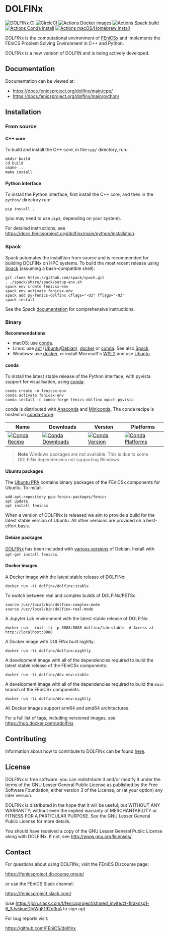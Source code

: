# DOLFINx

[![DOLFINx CI](https://github.com/FEniCS/dolfinx/actions/workflows/ccpp.yml/badge.svg)](https://github.com/FEniCS/dolfinx/actions/workflows/ccpp.yml)
[![CircleCI](https://circleci.com/gh/FEniCS/dolfinx.svg?style=shield)](https://circleci.com/gh/FEniCS/dolfinx)
[![Actions Docker images](https://github.com/FEniCS/dolfinx/actions/workflows/docker.yml/badge.svg)](https://github.com/FEniCS/dolfinx/actions/workflows/docker.yml)
[![Actions Spack build](https://github.com/FEniCS/dolfinx/actions/workflows/spack.yml/badge.svg)](https://github.com/FEniCS/dolfinx/actions/workflows/spack.yml)
[![Actions Conda install](https://github.com/FEniCS/dolfinx/actions/workflows/conda.yml/badge.svg)](https://github.com/FEniCS/dolfinx/actions/workflows/conda.yml)
[![Actions macOS/Homebrew install](https://github.com/FEniCS/dolfinx/actions/workflows/macos.yml/badge.svg)](https://github.com/FEniCS/dolfinx/actions/workflows/macos.yml)

DOLFINx is the computational environment of
[FEniCSx](https://fenicsproject.org) and implements the FEniCS Problem
Solving Environment in C++ and Python.

DOLFINx is a new version of DOLFIN and is being actively developed.

## Documentation

Documentation can be viewed at:

- <https://docs.fenicsproject.org/dolfinx/main/cpp/>
- <https://docs.fenicsproject.org/dolfinx/main/python/>

## Installation

### From source

#### C++ core

To build and install the C++ core, in the ``cpp/`` directory, run::

```shell
mkdir build
cd build
cmake ..
make install
```

#### Python interface

To install the Python interface, first install the C++ core, and then
in the ``python/`` directory run::

```shell
pip install .
```

(you may need to use ``pip3``, depending on your system).

For detailed instructions, see
<https://docs.fenicsproject.org/dolfinx/main/python/installation>.

### Spack

Spack automates the installtion from source and is recommended for
building DOLFINx on HPC systems. To build the most recent release using
[Spack](https://spack.readthedocs.io/) (assuming a bash-compatible
shell):

```shell
git clone https://github.com/spack/spack.git
. ./spack/share/spack/setup-env.sh
spack env create fenicsx-env
spack env activate fenicsx-env
spack add py-fenics-dolfinx cflags="-O3" fflags="-O3"
spack install
```

See the Spack [documentation](https://spack.readthedocs.io/) for
comprehensive instructions.

### Binary

**Recommendations**

- macOS: use [conda](#conda).
- Linux: use [apt](#ubuntu-packages) ([Ubuntu](#ubuntu-packages)/[Debian](#debian-packages)), [docker](#docker-images) or [conda](#conda). See also [Spack](#spack).
- Windows: use [docker](#docker-images), or install Microsoft's [WSL2](https://docs.microsoft.com/en-us/windows/wsl/install) and use [Ubuntu](#ubuntu-packages).

#### conda

To install the latest stable release of the Python interface, with
pyvista support for visualisation, using [conda](https://conda.io):

```shell
conda create -n fenicsx-env
conda activate fenicsx-env
conda install -c conda-forge fenics-dolfinx mpich pyvista
```

conda is distributed with [Anaconda](https://www.anaconda.com/) and
[Miniconda](https://docs.conda.io/en/latest/miniconda.html). The conda
recipe is hosted on
[conda-forge](https://github.com/conda-forge/fenics-dolfinx-feedstock).

| Name | Downloads | Version | Platforms |
| --- | --- | --- | --- |
| [![Conda Recipe](https://img.shields.io/badge/recipe-fenics--dolfinx-green.svg)](https://anaconda.org/conda-forge/fenics-dolfinx) | [![Conda Downloads](https://img.shields.io/conda/dn/conda-forge/fenics-dolfinx.svg)](https://anaconda.org/conda-forge/fenics-dolfinx) | [![Conda Version](https://img.shields.io/conda/vn/conda-forge/fenics-dolfinx.svg)](https://anaconda.org/conda-forge/fenics-dolfinx) | [![Conda Platforms](https://img.shields.io/conda/pn/conda-forge/fenics-dolfinx.svg)](https://anaconda.org/conda-forge/fenics-dolfinx) |

> **Note**
> Windows packages are not available. This is due to some DOLFINx
> dependencies not supporting Windows.

#### Ubuntu packages

The [Ubuntu
PPA](https://launchpad.net/~fenics-packages/+archive/ubuntu/fenics)
contains binary packages of the FEniCSx components for Ubuntu. To
install:

```shell
add-apt-repository ppa:fenics-packages/fenics
apt update
apt install fenicsx
```

When a version of DOLFINx is released we aim to provide a build for the
latest stable version of Ubuntu. All other versions are provided on a
best-effort basis.

#### Debian packages

[DOLFINx](https://tracker.debian.org/pkg/fenics-dolfinx) has been included with [various
versions](https://packages.debian.org/search?keywords=python3-dolfinx&searchon=names&exact=1&suite=all&section=all)
of Debian. Install with `apt-get install fenicsx`.

#### Docker images

A Docker image with the latest stable release of DOLFINx:

```shell
docker run -ti dolfinx/dolfinx:stable
```

To switch between real and complex builds of DOLFINx/PETSc.

```shell
source /usr/local/bin/dolfinx-complex-mode
source /usr/local/bin/dolfinx-real-mode
```

A Jupyter Lab environment with the latest stable release of DOLFINx:

```shell
docker run --init -ti -p 8888:8888 dolfinx/lab:stable  # Access at http://localhost:8888
```

A Docker image with DOLFINx built nightly:

```shell
docker run -ti dolfinx/dolfinx:nightly
```

A development image with all of the dependencies required
to build the latest stable release of the FEniCSx components:

```shell
docker run -ti dolfinx/dev-env:stable
```

A development image with all of the dependencies required
to build the `main` branch of the FEniCSx components:

```shell
docker run -ti dolfinx/dev-env:nightly
```

All Docker images support arm64 and amd64 architectures.

For a full list of tags, including versioned images, see
<https://hub.docker.com/u/dolfinx>

## Contributing

Information about how to contribute to DOLFINx can be found
[here](CONTRIBUTING.md).

## License

DOLFINx is free software: you can redistribute it and/or modify it
under the terms of the GNU Lesser General Public License as published
by the Free Software Foundation, either version 3 of the License, or
(at your option) any later version.

DOLFINx is distributed in the hope that it will be useful, but
WITHOUT ANY WARRANTY; without even the implied warranty of
MERCHANTABILITY or FITNESS FOR A PARTICULAR PURPOSE. See the GNU
Lesser General Public License for more details.

You should have received a copy of the GNU Lesser General Public
License along with DOLFINx. If not, see
<http://www.gnu.org/licenses/>.

## Contact

For questions about using DOLFINx, visit the FEniCS Discourse page:

<https://fenicsproject.discourse.group/>

or use the FEniCS Slack channel:

<https://fenicsproject.slack.com/>

(use <https://join.slack.com/t/fenicsproject/shared_invite/zt-1lraknsp1-6_3Js5kueDIyWgF192d3nA> to sign up)

For bug reports visit:

<https://github.com/FEniCS/dolfinx>
